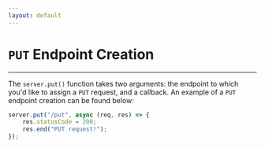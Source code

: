 ```yaml
---
layout: default
---
```

# `PUT` Endpoint Creation

---
The `server.put()` function takes two arguments: the endpoint to which you'd like to assign a `PUT` request, and a callback. An example of a `PUT` endpoint creation can be found below:<br>
```js
server.put("/put", async (req, res) => {
    res.statusCode = 200;
    res.end("PUT request!");
});
```